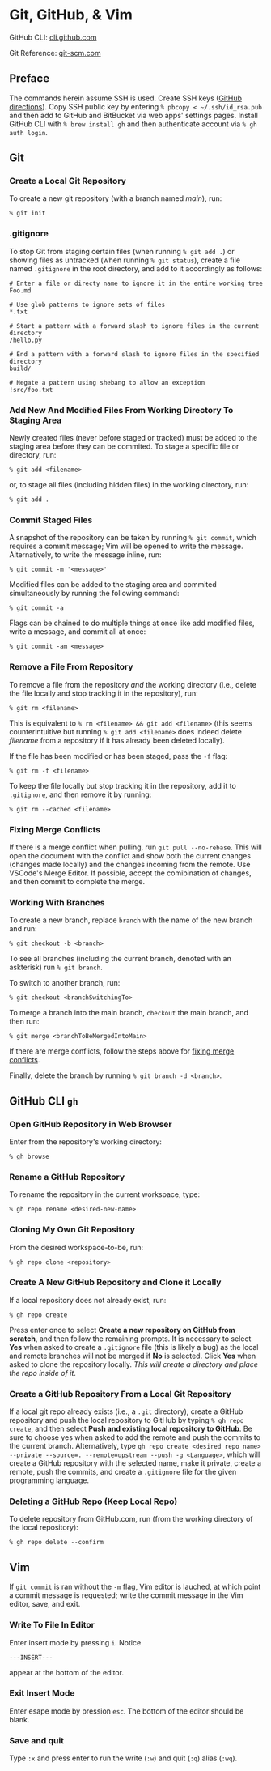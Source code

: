 # Git, GitHub, & Vim
GitHub CLI: [cli.github.com](https://cli.github.com/manual/ "Manual")

Git Reference: [git-scm.com](https://git-scm.com/docs "Documentation")

## Preface
The commands herein assume SSH is used. Create SSH keys ([GitHub directions](https://docs.github.com/en/authentication/connecting-to-github-with-ssh/generating-a-new-ssh-key-and-adding-it-to-the-ssh-agent)). Copy SSH public key by entering `% pbcopy < ~/.ssh/id_rsa.pub` and then add to GitHub and BitBucket via web apps' settings pages. Install GitHub CLI with `% brew install gh` and then authenticate account via `% gh auth login`.

## Git

### Create a Local Git Repository
To create a new git repository (with a branch named *main*), run:
 ```
 % git init
 ```
### .gitignore
To stop Git from staging certain files (when running `% git add .`) or showing files as untracked (when running `% git status`), create a file named `.gitignore` in the root directory, and add to it accordingly as follows:


```
# Enter a file or directy name to ignore it in the entire working tree
Foo.md

# Use glob patterns to ignore sets of files
*.txt

# Start a pattern with a forward slash to ignore files in the current directory
/hello.py

# End a pattern with a forward slash to ignore files in the specified directory
build/

# Negate a pattern using shebang to allow an exception
!src/foo.txt
```
### Add New And Modified Files From Working Directory To Staging Area
Newly created files (never before staged or tracked) must be added to the staging area before they can be commited. To stage a specific file or directory, run:
```
% git add <filename>
```
or, to stage all files (including hidden files) in the working directory, run:
```
% git add .
```
### Commit Staged Files
A snapshot of the repository can be taken by running `% git commit`, which requires a commit message; Vim will be opened to write the message. Alternatively, to write the message inline, run:
```
% git commit -m '<message>'
```
Modified files can be added to the staging area and commited simultaneously by running the following command:
```
% git commit -a
```
Flags can be chained to do multiple things at once like add modified files, write a message, and commit all at once:
```
% git commit -am <message> 
```
### Remove a File From Repository
To remove a file from the repository *and* the working directory (i.e., delete the file locally and stop tracking it in the repository), run:
```
% git rm <filename>
```
This is equivalent to `% rm <filename> && git add <filename>` (this seems counterintuitive but running `% git add <filename>` does indeed delete *filename* from a repository if it has already been deleted locally).

If the file has been modified or has been staged, pass the `-f` flag:
```
% git rm -f <filename>
```

To keep the file locally but stop tracking it in the repository, add it to `.gitignore`, and then remove it by running:
```
% git rm --cached <filename>
```
### Fixing Merge Conflicts
If there is a merge conflict when pulling, run `git pull --no-rebase`. This will open the document with the conflict and show both the current changes (changes made locally) and the changes incoming from the remote. Use VSCode's Merge Editor. If possible, accept the comibination of changes, and then commit to complete the merge.

### Working With Branches
To create a new branch, replace `branch` with the name of the new branch and run:
```
% git checkout -b <branch>
```
To see all branches (including the current branch, denoted with an askterisk) run `% git branch`.

To switch to another branch, run:
```
% git checkout <branchSwitchingTo>
```
To merge a branch into the main branch, `checkout` the main branch, and then run:
```
% git merge <branchToBeMergedIntoMain>
```
If there are merge conflicts, follow the steps above for [fixing merge conflicts](#Fixing-Merge-Conflicts).

Finally, delete the branch by running `% git branch -d <branch>`.

## GitHub CLI `gh`

### Open GitHub Repository in Web Browser
Enter from the repository's working directory:
```
% gh browse
```

### Rename a GitHub Repository
To rename the repository in the current workspace, type:
```
% gh repo rename <desired-new-name>
```
### Cloning My Own Git Repository
From the desired workspace-to-be, run: 
```
% gh repo clone <repository>
```
### Create A New GitHub Repository and Clone it Locally
If a local repository does not already exist, run: 
```
% gh repo create
```
Press enter once to select **Create a new repository on GitHub from scratch**, and then follow the remaining prompts. It is necessary to select **Yes** when asked to create a `.gitignore` file (this is likely a bug) as the local and remote branches will not be merged if **No** is selected. Click **Yes** when asked to clone the repository locally. *This will create a directory and place the repo inside of it*.

### Create a GitHub Repository From a Local Git Repository
If a local git repo already exists (i.e., a `.git` directory), create a GitHub repository and push the local repository to GitHub by typing `% gh repo create`, and then select **Push and existing local repository to GitHub**. Be sure to choose yes when asked to add the remote and push the commits to the current branch. Alternatively, type `gh repo create <desired_repo_name> --private --source=. --remote=upstream --push -g <Language>`, which will create a GitHub repository with the selected name, make it private, create a remote, push the commits, and create a `.gitignore` file for the given programming language.

### Deleting a GitHub Repo (Keep Local Repo)
To delete repository from GitHub.com, run (from the working directory of the local repository):
```
% gh repo delete --confirm
```

## Vim
If `git commit` is ran without the `-m` flag, Vim editor is lauched, at which point a commit message is requested; write the commit message in the Vim editor, save, and exit.


### Write To File In Editor
Enter insert mode by pressing `i`. Notice
```
---INSERT---
```
appear at the bottom of the editor.

### Exit Insert Mode
Enter esape mode by pression `esc`. The bottom of the editor should be blank.

### Save and quit
Type `:x` and press enter to run the write (`:w`) and quit (`:q`) alias (`:wq`).
